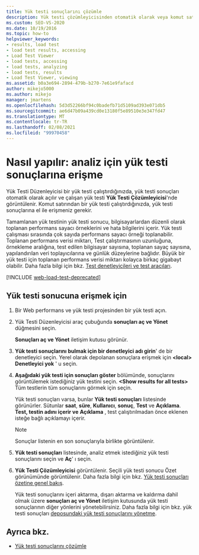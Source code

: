 ```yaml
---
title: Yük testi sonuçlarını çözümle
description: Yük testi çözümleyicisinden otomatik olarak veya komut satırından testler için el ile yük testi sonuçlarına erişmeyi öğrenin.
ms.custom: SEO-VS-2020
ms.date: 10/19/2016
ms.topic: how-to
helpviewer_keywords:
- results, load test
- load test results, accessing
- Load Test Viewer
- load tests, accessing
- load tests, analyzing
- load tests, results
- Load Test Viewer, viewing
ms.assetid: b0a3e694-2894-479b-b270-7e61e9fafacd
author: mikejo5000
ms.author: mikejo
manager: jmartens
ms.openlocfilehash: 5d3d52266bf94c0badefb71d5109ad393e071db5
ms.sourcegitcommit: ae6d47b09a439cd0e13180f5e89510e3e347fd47
ms.translationtype: MT
ms.contentlocale: tr-TR
ms.lasthandoff: 02/08/2021
ms.locfileid: "99970458"
---
```

# <a name="how-to-access-load-test-results-for-analysis"></a>Nasıl yapılır: analiz için yük testi sonuçlarına erişme

Yük Testi Düzenleyicisi bir yük testi çalıştırdığınızda, yük testi sonuçları otomatik olarak açılır ve çalışan yük testi **Yük Testi Çözümleyicisi**'nde görüntülenir. Komut satırından bir yük testi çalıştırdığınızda, yük testi sonuçlarına el ile erişmeniz gerekir.

Tamamlanan yük testinin yük testi sonucu, bilgisayarlardan düzenli olarak toplanan performans sayacı örneklerini ve hata bilgilerini içerir. Yük testi çalışması sırasında çok sayıda performans sayacı örneği toplanabilir. Toplanan performans verisi miktarı, Test çalıştırmasının uzunluğuna, örnekleme aralığına, test edilen bilgisayar sayısına, toplanan sayaç sayısına, yapılandırılan veri toplayıcılarına ve günlük düzeylerine bağlıdır. Büyük bir yük testi için toplanan performans verisi miktarı kolayca birkaç gigabayt olabilir. Daha fazla bilgi için bkz. [Test denetleyicileri ve test aracıları](configure-test-agents-and-controllers-for-load-tests.md).

[!INCLUDE [web-load-test-deprecated](includes/web-load-test-deprecated.md)]

## <a name="to-access-a-load-test-result"></a>Yük testi sonucuna erişmek için

1. Bir Web performans ve yük testi projesinden bir yük testi açın.

2. Yük Testi Düzenleyicisi araç çubuğunda **sonuçları aç ve Yönet** düğmesini seçin.

     **Sonuçları aç ve Yönet** iletişim kutusu görünür.

3. **Yük testi sonuçlarını bulmak için bir denetleyici adı girin**' de bir denetleyici seçin. Yerel olarak depolanan sonuçlara erişmek için **\<local> Denetleyici yok** ' u seçin.

4. **Aşağıdaki yük testi için sonuçları göster** bölümünde, sonuçlarını görüntülemek istediğiniz yük testini seçin. **\<Show results for all tests>** Tüm testlerin tüm sonuçlarını görmek için seçin.

     Yük testi sonuçları varsa, bunlar **Yük testi sonuçları** listesinde görünürler. Sütunlar **saat**, **süre**, **Kullanıcı**, **sonuç**, **Test** ve **Açıklama**. **Test, testin adını içerir ve** **Açıklama** , test çalıştırılmadan önce eklenen isteğe bağlı açıklamayı içerir.

    > [!NOTE]
    > Sonuçlar listenin en son sonuçlarıyla birlikte görüntülenir.

5. **Yük testi sonuçları** listesinde, analiz etmek istediğiniz yük testi sonuçlarını seçin ve **Aç**' ı seçin.

6. **Yük Testi Çözümleyicisi** görüntülenir. Seçili yük testi sonucu Özet görünümünde görüntülenir. Daha fazla bilgi için bkz. [Yük testi sonuçları özetine genel bakış](../test/load-test-results-summary-overview.md).

     Yük testi sonuçlarını içeri aktarma, dışarı aktarma ve kaldırma dahil olmak üzere **sonuçları aç ve Yönet** iletişim kutusunda yük testi sonuçlarının diğer yönlerini yönetebilirsiniz. Daha fazla bilgi için bkz. yük testi sonuçları [deposundaki yük testi sonuçlarını yönetme](../test/manage-load-test-results-in-the-load-test-results-repository.md).

## <a name="see-also"></a>Ayrıca bkz.

- [Yük testi sonuçlarını çözümle](../test/analyze-load-test-results-using-the-load-test-analyzer.md)
